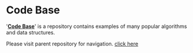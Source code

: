 Code Base
===========

'__[Code Base](http://shivajivarma.com/code-base)__' is a repository contains examples of many popular algorithms and data structures. 


Please visit parent repository for navigation. [click here](https://github.com/shivajivarma/codebase)